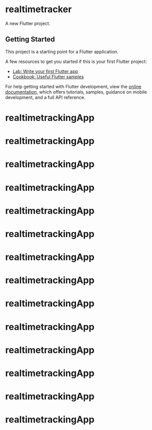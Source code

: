 # realtimetracker

A new Flutter project.

## Getting Started

This project is a starting point for a Flutter application.

A few resources to get you started if this is your first Flutter project:

- [Lab: Write your first Flutter app](https://docs.flutter.dev/get-started/codelab)
- [Cookbook: Useful Flutter samples](https://docs.flutter.dev/cookbook)

For help getting started with Flutter development, view the
[online documentation](https://docs.flutter.dev/), which offers tutorials,
samples, guidance on mobile development, and a full API reference.
# realtimetrackingApp
# realtimetrackingApp
# realtimetrackingApp
# realtimetrackingApp
# realtimetrackingApp
# realtimetrackingApp
# realtimetrackingApp
# realtimetrackingApp
# realtimetrackingApp
# realtimetrackingApp
# realtimetrackingApp
# realtimetrackingApp
# realtimetrackingApp
# realtimetrackingApp
